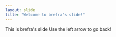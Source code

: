```yaml
---
layout: slide
title: "Welcome to brefra's slide!"
---
```

This is brefra's slide
Use the left arrow to go back!
